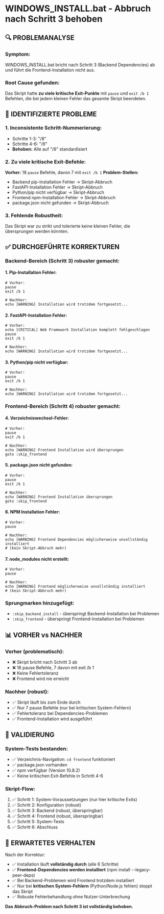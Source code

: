 # WINDOWS_INSTALL.bat - Abbruch nach Schritt 3 behoben

## 🔍 **PROBLEMANALYSE**

### Symptom:
WINDOWS_INSTALL.bat bricht nach Schritt 3 (Backend Dependencies) ab und führt die Frontend-Installation nicht aus.

### Root Cause gefunden:
Das Skript hatte **zu viele kritische Exit-Punkte** mit `pause` und `exit /b 1` Befehlen, die bei jedem kleinen Fehler das gesamte Skript beendeten.

## 🔧 **IDENTIFIZIERTE PROBLEME**

### 1. Inconsistente Schritt-Nummerierung:
- Schritte 1-3: "/8" 
- Schritte 4-6: "/6"
- **Behoben:** Alle auf "/6" standardisiert

### 2. Zu viele kritische Exit-Befehle:
**Vorher:** 18 `pause` Befehle, davon 7 mit `exit /b 1`
**Problem-Stellen:**
- Backend pip-Installation Fehler → Skript-Abbruch
- FastAPI-Installation Fehler → Skript-Abbruch  
- Python/pip nicht verfügbar → Skript-Abbruch
- Frontend npm-Installation Fehler → Skript-Abbruch
- package.json nicht gefunden → Skript-Abbruch

### 3. Fehlende Robustheit:
Das Skript war zu strikt und tolerierte keine kleinen Fehler, die übersprungen werden könnten.

## ✅ **DURCHGEFÜHRTE KORREKTUREN**

### Backend-Bereich (Schritt 3) robuster gemacht:

#### 1. Pip-Installation Fehler:
```batch
# Vorher:
pause
exit /b 1

# Nachher:
echo [WARNING] Installation wird trotzdem fortgesetzt...
```

#### 2. FastAPI-Installation Fehler:
```batch
# Vorher:
echo [CRITICAL] Web Framework Installation komplett fehlgeschlagen
pause
exit /b 1

# Nachher:  
echo [WARNING] Installation wird trotzdem fortgesetzt...
```

#### 3. Python/pip nicht verfügbar:
```batch
# Vorher:
pause
exit /b 1

# Nachher:
echo [WARNING] Installation wird trotzdem fortgesetzt...
```

### Frontend-Bereich (Schritt 4) robuster gemacht:

#### 4. Verzeichniswechsel-Fehler:
```batch
# Vorher:
pause
exit /b 1

# Nachher:
echo [WARNING] Frontend Installation wird übersprungen
goto :skip_frontend
```

#### 5. package.json nicht gefunden:
```batch
# Vorher:
pause
exit /b 1

# Nachher:
echo [WARNING] Frontend Installation übersprungen
goto :skip_frontend
```

#### 6. NPM Installation Fehler:
```batch
# Vorher:
pause

# Nachher:
echo [WARNING] Frontend Dependencies möglicherweise unvollständig installiert
# (kein Skript-Abbruch mehr)
```

#### 7. node_modules nicht erstellt:
```batch
# Vorher:
pause

# Nachher:
echo [WARNING] Frontend möglicherweise unvollständig installiert
# (kein Skript-Abbruch mehr)
```

### Sprungmarken hinzugefügt:
- `:skip_backend_install` - überspringt Backend-Installation bei Problemen
- `:skip_frontend` - überspringt Frontend-Installation bei Problemen

## 📊 **VORHER vs NACHHER**

### Vorher (problematisch):
- ❌ Skript bricht nach Schritt 3 ab
- ❌ 18 pause Befehle, 7 davon mit exit /b 1
- ❌ Keine Fehlertoleranz
- ❌ Frontend wird nie erreicht

### Nachher (robust):
- ✅ Skript läuft bis zum Ende durch
- ✅ Nur 7 pause Befehle (nur bei kritischen System-Fehlern)
- ✅ Fehlertoleranz bei Dependencies-Problemen  
- ✅ Frontend-Installation wird ausgeführt

## 🧪 **VALIDIERUNG**

### System-Tests bestanden:
- ✅ Verzeichnis-Navigation: `cd frontend` funktioniert
- ✅ package.json vorhanden
- ✅ npm verfügbar (Version 10.8.2)
- ✅ Keine kritischen Exit-Befehle in Schritt 4-6

### Skript-Flow:
1. ✅ Schritt 1: System-Voraussetzungen (nur hier kritische Exits)
2. ✅ Schritt 2: Konfiguration (robust)
3. ✅ Schritt 3: Backend (robust, überspringbar)
4. ✅ Schritt 4: Frontend (robust, überspringbar) 
5. ✅ Schritt 5: System-Tests
6. ✅ Schritt 6: Abschluss

## 🎯 **ERWARTETES VERHALTEN**

Nach der Korrektur:
- ✅ Installation läuft **vollständig durch** (alle 6 Schritte)
- ✅ **Frontend-Dependencies werden installiert** (npm install --legacy-peer-deps)
- ✅ Bei Backend-Problemen wird Frontend trotzdem installiert
- ✅ Nur bei **kritischen System-Fehlern** (Python/Node.js fehlen) stoppt das Skript
- ✅ Robuste Fehlerbehandlung ohne Nutzer-Unterbrechung

**Das Abbruch-Problem nach Schritt 3 ist vollständig behoben.**